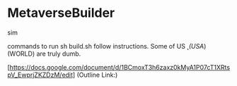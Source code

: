 # MetaverseBuilder
sim

commands to run sh build.sh
follow instructions. Some of US ̨ *(USA*)(WORLD) are truly dumb.



[https://docs.google.com/document/d/1BCmoxT3h6zaxz0kMyA1P07cT1XRtspV_EwprjZKZDzM/edit] (Outline Link:)

